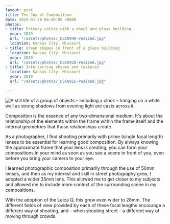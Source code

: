```yaml
---
layout: post
title: The Joy of Composition
date: 2019-01-28 06:00:00 +0000
photos:
- title: Primary colors with a wheel and glass building
  year: 2019
  url: "/assets/photos/_DSC0940-resized.jpg"
  location: Kansas City, Missouri
- title: Green shapes in front of a glass building
  location: Kansas City, Missouri
  year: 2019
  url: "/assets/photos/_DSC0928-resized.jpg"
- title: Intersecting shapes and textures
  location: Kansas City, Missouri
  year: 2019
  url: "/assets/photos/_DSC0925-resized.jpg"

---
```

![A still life of a group of objects – including a clock – hanging on a white wall as strong shadows from evening light are casts across it.](/assets/photos/_DSC0899-resized.jpg)

Composition is the essence of any two-dimensional medium. It's about the relationship of the elements within the frame within the frame itself and the internal geometries that those relationships create.

As a photographer, I find shooting primarily with prime (single focal length) lenses to be essential for learning good composition. By always knowing the approximate frame that your lens is creating, you can form your compositions in your mind as soon as you see a scene in front of you, even before you bring your camera to your eye.

I learned photographic composition primarily through the use of 50mm lenses, and then as my interest and skill in street photography grew, I adopted a wider 35mm lens. This allowed me to get closer to my subjects and allowed me to include more context of the surrounding scene in my compositions.

With the adoption of the Leica Q, this grew even wider to 28mm. The different fields of view provided by each of these focal lengths encourage a different way of shooting, and – when shooting street – a different way of moving through crowds.